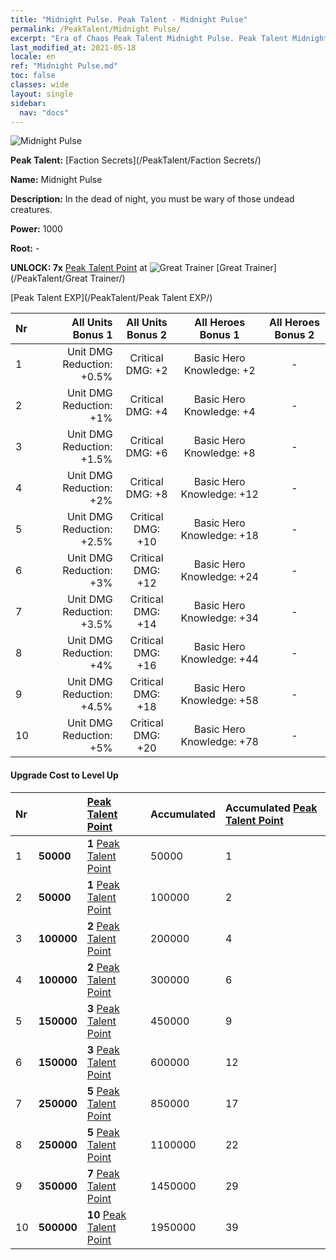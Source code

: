 ```yaml
---
title: "Midnight Pulse. Peak Talent - Midnight Pulse"
permalink: /PeakTalent/Midnight Pulse/
excerpt: "Era of Chaos Peak Talent Midnight Pulse. Peak Talent Midnight Pulse. Midnight Pulse"
last_modified_at: 2021-05-18
locale: en
ref: "Midnight Pulse.md"
toc: false
classes: wide
layout: single
sidebar:
  nav: "docs"
---
```


  ![Midnight Pulse](/images/pt/talent_3009.png)

  **Peak Talent:** [Faction Secrets](/PeakTalent/Faction Secrets/)

  **Name:** Midnight Pulse

  **Description:** In the dead of night, you must be wary of those undead creatures.

  **Power:** 1000

  **Root:** -

  **UNLOCK: 7x** [Peak Talent Point](/Items/con_934/) at ![Great Trainer](/images/pt/talent_3001.png) [Great Trainer](/PeakTalent/Great Trainer/)

  [Peak Talent EXP](/PeakTalent/Peak Talent EXP/)

  | Nr | All Units Bonus 1 | All Units Bonus 2 | All Heroes Bonus 1 | All Heroes Bonus 2 |
  |:---|--------------:|:-------------:|:-------------:|:-------------:|
  | 1 | Unit DMG Reduction: +0.5% | Critical DMG: +2 | Basic Hero Knowledge: +2 | - |
  | 2 | Unit DMG Reduction: +1% | Critical DMG: +4 | Basic Hero Knowledge: +4 | - |
  | 3 | Unit DMG Reduction: +1.5% | Critical DMG: +6 | Basic Hero Knowledge: +8 | - |
  | 4 | Unit DMG Reduction: +2% | Critical DMG: +8 | Basic Hero Knowledge: +12 | - |
  | 5 | Unit DMG Reduction: +2.5% | Critical DMG: +10 | Basic Hero Knowledge: +18 | - |
  | 6 | Unit DMG Reduction: +3% | Critical DMG: +12 | Basic Hero Knowledge: +24 | - |
  | 7 | Unit DMG Reduction: +3.5% | Critical DMG: +14 | Basic Hero Knowledge: +34 | - |
  | 8 | Unit DMG Reduction: +4% | Critical DMG: +16 | Basic Hero Knowledge: +44 | - |
  | 9 | Unit DMG Reduction: +4.5% | Critical DMG: +18 | Basic Hero Knowledge: +58 | - |
  | 10 | Unit DMG Reduction: +5% | Critical DMG: +20 | Basic Hero Knowledge: +78 | - |


#### Upgrade Cost to Level Up

  | Nr | <i class="fas fa-coins"/> | [Peak Talent Point](/Items/con_934/) | Accumulated <i class="fas fa-coins"/> | Accumulated [Peak Talent Point](/Items/con_934/) |
  |:---|:--------------|:-------------|:-------------|:-------------|
  | 1 | **50000** | **1** [Peak Talent Point](/Items/con_934/) | 50000 | 1 |
  | 2 | **50000** | **1** [Peak Talent Point](/Items/con_934/) | 100000 | 2 |
  | 3 | **100000** | **2** [Peak Talent Point](/Items/con_934/) | 200000 | 4 |
  | 4 | **100000** | **2** [Peak Talent Point](/Items/con_934/) | 300000 | 6 |
  | 5 | **150000** | **3** [Peak Talent Point](/Items/con_934/) | 450000 | 9 |
  | 6 | **150000** | **3** [Peak Talent Point](/Items/con_934/) | 600000 | 12 |
  | 7 | **250000** | **5** [Peak Talent Point](/Items/con_934/) | 850000 | 17 |
  | 8 | **250000** | **5** [Peak Talent Point](/Items/con_934/) | 1100000 | 22 |
  | 9 | **350000** | **7** [Peak Talent Point](/Items/con_934/) | 1450000 | 29 |
  | 10 | **500000** | **10** [Peak Talent Point](/Items/con_934/) | 1950000 | 39 |
